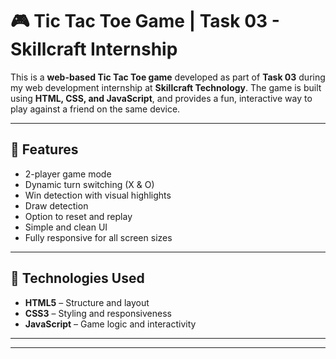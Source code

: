# 🎮 Tic Tac Toe Game | Task 03 - Skillcraft Internship

This is a **web-based Tic Tac Toe game** developed as part of **Task 03** during my web development internship at **Skillcraft Technology**. 
The game is built using **HTML, CSS, and JavaScript**, and provides a fun, interactive way to play against a friend on the same device.

---

## 🔹 Features

- 2-player game mode  
- Dynamic turn switching (X & O)  
- Win detection with visual highlights  
- Draw detection  
- Option to reset and replay  
- Simple and clean UI  
- Fully responsive for all screen sizes  

---

## 🚀 Technologies Used

- **HTML5** – Structure and layout  
- **CSS3** – Styling and responsiveness  
- **JavaScript** – Game logic and interactivity
   
-------------------------------------------------------
-------------------------------------------------------
